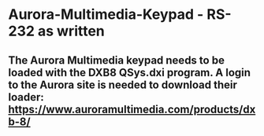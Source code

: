 # Aurora-Multimedia-Keypad - RS-232 as written
## The Aurora Multimedia keypad needs to be loaded with the DXB8 QSys.dxi program.  A login to the Aurora site is needed to download their loader: https://www.auroramultimedia.com/products/dxb-8/
